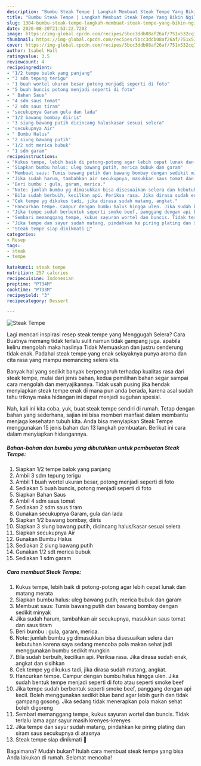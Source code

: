 ```yaml
---
description: "Bumbu Steak Tempe | Langkah Membuat Steak Tempe Yang Bikin Ngiler"
title: "Bumbu Steak Tempe | Langkah Membuat Steak Tempe Yang Bikin Ngiler"
slug: 1304-bumbu-steak-tempe-langkah-membuat-steak-tempe-yang-bikin-ngiler
date: 2020-08-20T21:53:22.720Z
image: https://img-global.cpcdn.com/recipes/5bcc3ddb08af26af/751x532cq70/steak-tempe-foto-resep-utama.jpg
thumbnail: https://img-global.cpcdn.com/recipes/5bcc3ddb08af26af/751x532cq70/steak-tempe-foto-resep-utama.jpg
cover: https://img-global.cpcdn.com/recipes/5bcc3ddb08af26af/751x532cq70/steak-tempe-foto-resep-utama.jpg
author: Isabel Hall
ratingvalue: 3.5
reviewcount: 4
recipeingredient:
- "1/2 tempe balok yang panjang"
- "3 sdm tepung terigu"
- "1 buah wortel ukuran besar potong menjadi seperti di foto"
- "5 buah buncis potong menjadi seperti di foto"
- " Bahan Saus"
- "4 sdm saus tomat"
- "2 sdm saus tiram"
- "secukupnya Garam gula dan lada"
- "1/2 bawang bombay diiris"
- "3 siung bawang putih dicincang haluskasar sesuai selera"
- "secukupnya Air"
- " Bumbu Halus"
- "2 siung bawang putih"
- "1/2 sdt merica bubuk"
- "1 sdm garam"
recipeinstructions:
- "Kukus tempe, lebih baik di potong-potong agar lebih cepat lunak dan matang merata"
- "Siapkan bumbu halus: uleg bawang putih, merica bubuk dan garam"
- "Membuat saus: Tumis bawang putih dan bawang bombay dengan sedikit minyak"
- "Jika sudah harum, tambahkan air secukupnya, masukkan saus tomat dan saus tiram"
- "Beri bumbu : gula, garam, merica."
- "Note: jumlah bumbu yg dimasukkan bisa disesuaikan selera dan kebutuhan karena saya sedang mencoba pola makan sehat jadi menggunakan bumbu sedikit mungkin"
- "Bila sudah berbuih, kecilkan api. Periksa rasa. Jika dirasa sudah enak, angkat dan sisihkan"
- "Cek tempe yg dikukus tadi, jika dirasa sudah matang, angkat."
- "Hancurkan tempe. Campur dengan bumbu halus hingga ulen. Jika sudah bentuk tempe menjadi seperti di foto atau seperti smoke beef"
- "Jika tempe sudah berbentuk seperti smoke beef, panggang dengan api kecil. Boleh menggunakan sedikit blue band agar lebih gurih dan tidak gampang gosong. Jika sedang tidak menerapkan pola makan sehat boleh digoreng"
- "Sembari memanggang tempe, kukus sayuran wortel dan buncis. Tidak terlalu lama agar sayur masih krenyes-krenyes"
- "Jika tempe dan sayur sudah matang, pindahkan ke piring plating dan siram saus secukupnya di atasnya"
- "Steak tempe siap dinikmati 🤩"
categories:
- Resep
tags:
- steak
- tempe

katakunci: steak tempe 
nutrition: 257 calories
recipecuisine: Indonesian
preptime: "PT34M"
cooktime: "PT33M"
recipeyield: "3"
recipecategory: Dessert

---
```



![Steak Tempe](https://img-global.cpcdn.com/recipes/5bcc3ddb08af26af/751x532cq70/steak-tempe-foto-resep-utama.jpg)

Lagi mencari inspirasi resep steak tempe yang Menggugah Selera? Cara Buatnya memang tidak terlalu sulit namun tidak gampang juga. apabila keliru mengolah maka hasilnya Tidak Memuaskan dan justru cenderung tidak enak. Padahal steak tempe yang enak selayaknya punya aroma dan cita rasa yang mampu memancing selera kita.



Banyak hal yang sedikit banyak berpengaruh terhadap kualitas rasa dari steak tempe, mulai dari jenis bahan, kedua pemilihan bahan segar sampai cara mengolah dan menyajikannya. Tidak usah pusing jika hendak menyiapkan steak tempe enak di mana pun anda berada, karena asal sudah tahu triknya maka hidangan ini dapat menjadi suguhan spesial.


Nah, kali ini kita coba, yuk, buat steak tempe sendiri di rumah. Tetap dengan bahan yang sederhana, sajian ini bisa memberi manfaat dalam membantu menjaga kesehatan tubuh kita. Anda bisa menyiapkan Steak Tempe menggunakan 15 jenis bahan dan 13 langkah pembuatan. Berikut ini cara dalam menyiapkan hidangannya.

<!--inarticleads1-->

##### Bahan-bahan dan bumbu yang dibutuhkan untuk pembuatan Steak Tempe:

1. Siapkan 1/2 tempe balok yang panjang
1. Ambil 3 sdm tepung terigu
1. Ambil 1 buah wortel ukuran besar, potong menjadi seperti di foto
1. Sediakan 5 buah buncis, potong menjadi seperti di foto
1. Siapkan  Bahan Saus
1. Ambil 4 sdm saus tomat
1. Sediakan 2 sdm saus tiram
1. Gunakan secukupnya Garam, gula dan lada
1. Siapkan 1/2 bawang bombay, diiris
1. Siapkan 3 siung bawang putih, dicincang halus/kasar sesuai selera
1. Siapkan secukupnya Air
1. Gunakan  Bumbu Halus
1. Sediakan 2 siung bawang putih
1. Gunakan 1/2 sdt merica bubuk
1. Sediakan 1 sdm garam




<!--inarticleads2-->

##### Cara membuat Steak Tempe:

1. Kukus tempe, lebih baik di potong-potong agar lebih cepat lunak dan matang merata
1. Siapkan bumbu halus: uleg bawang putih, merica bubuk dan garam
1. Membuat saus: Tumis bawang putih dan bawang bombay dengan sedikit minyak
1. Jika sudah harum, tambahkan air secukupnya, masukkan saus tomat dan saus tiram
1. Beri bumbu : gula, garam, merica.
1. Note: jumlah bumbu yg dimasukkan bisa disesuaikan selera dan kebutuhan karena saya sedang mencoba pola makan sehat jadi menggunakan bumbu sedikit mungkin
1. Bila sudah berbuih, kecilkan api. Periksa rasa. Jika dirasa sudah enak, angkat dan sisihkan
1. Cek tempe yg dikukus tadi, jika dirasa sudah matang, angkat.
1. Hancurkan tempe. Campur dengan bumbu halus hingga ulen. Jika sudah bentuk tempe menjadi seperti di foto atau seperti smoke beef
1. Jika tempe sudah berbentuk seperti smoke beef, panggang dengan api kecil. Boleh menggunakan sedikit blue band agar lebih gurih dan tidak gampang gosong. Jika sedang tidak menerapkan pola makan sehat boleh digoreng
1. Sembari memanggang tempe, kukus sayuran wortel dan buncis. Tidak terlalu lama agar sayur masih krenyes-krenyes
1. Jika tempe dan sayur sudah matang, pindahkan ke piring plating dan siram saus secukupnya di atasnya
1. Steak tempe siap dinikmati 🤩




Bagaimana? Mudah bukan? Itulah cara membuat steak tempe yang bisa Anda lakukan di rumah. Selamat mencoba!
